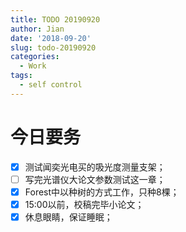 ```yaml
---
title: TODO 20190920
author: Jian
date: '2018-09-20'
slug: todo-20190920
categories:
  - Work
tags:
  - self control
---
```

# 今日要务

- [x] 测试闻奕光电买的吸光度测量支架；
- [ ] 写完光谱仪大论文参数测试这一章；
- [x] Forest中以种树的方式工作，只种8棵；
- [x] 15:00以前，校稿完毕小论文；
- [x] 休息眼睛，保证睡眠；
